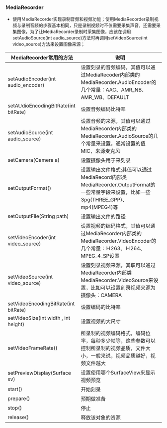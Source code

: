 ### ＭediaRecorder
+ 使用ＭediaRecorder实现录制音频和视频功能；使用MediaRecorder录制视频与录制音频的步骤基本相同，只是录制视频时不仅需要采集声音，还需要采集图像，为了让MediaRecorder录制时采集图像，应该在调用setAudioSource(int audio_source)方法时再调用setVideoSource(int video_source)方法来设置图像来源；

|ＭediaRecorder常用的方法|说明|
|------|------|
|setAudioEncoder(int audio_encoder)|设置刻录的音频编码，其值可以通过MediaRecoder内部类的MediaRecorder.AudioEncoder的几个常量：AAC、AMR_NB、AMR_WB、DEFAULT|
|setAUdioEncodingBitRate(int bitRate)|设置音频编码比特率|
|setAudioSource(int audio_source)|设置音频的来源，其值可以通过MediaRecorder内部类的MediaRecorder.AudioSource的几个常量来设置，通常设置的值MIC，来源麦克风|
|setCamera(Camera a)|设置摄像头用于来刻录|
|setOutputFormat()|设置输出文件格式;其值可以通过MediaRecord内部类MediaRecorder.OutputFormat的一些常量字段来设置，比如一些3pg(THREE_GPP)、mp4(MPEG4)等|
|setOutputFile(String path)|设置输出文件的路径|
|setVideoEncoder(int video_source)|设置视频的编码格式，其值可以通过MediaRecorder内部类的MediaRecorder.VideoEncoder的几个常量：Ｈ263、Ｈ264、MPEG_4_SP设置|
|setVideoSource(int video_source)|设置刻录视频来源，其职可以通过MediaRecorder内部类MediaRecorder.VideoSource来设置，比如可以设置刻录视频来源为摄像头：CAMERA|
|setVideoEncodingBitRate(int bitRate)|设置编码的比特率|
|setVideoSize(int width , int height)|设置视频的大尺寸|
|setVideoFrameRate()|所录制的视频编码格式，编码位率，每秒多少帧等，这些参数可以控制所录制的视频品质，文件大小，一般来说，视频品质越好，视频文件越大|
|setPreviewDisplay(Surface sv)|设置使用哪个SurfaceView来显示视频预览|
|start()|开始刻录|
|prepare()|预期做准备|
|stop()|停止|
|release()|释放该对象的资源|
